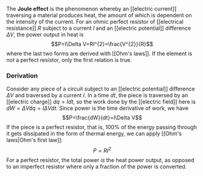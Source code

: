 The **Joule effect** is the phenomenon whereby an [[electric current]] traversing a material produces heat, the amount of which is dependent on the intensity of the current. For an ohmic perfect resistor of [[electrical resistance]] $R$ subject to a current $I$ and an [[electric potential]] difference $\Delta V$,  the power output in heat is
$$P=I\Delta V=RI^{2}=\frac{V^{2}}{R}$$
where the last two forms are derived with [[Ohm's laws]]. If the element is not a perfect resistor, only the first relation is true.
### Derivation
Consider any piece of a circuit subject to an [[electric potential]] difference $\Delta V$ and traversed by a current $I$. In a time $dt$, the piece is traversed by an [[electric charge]] $dq=Idt$, so the work done by the [[electric field]] here is $dW=\Delta Vdq=I\Delta Vdt$. Since power is the time derivative of work, we have
$$P=\frac{dW}{dt}=I\Delta V$$
If the piece is a perfect resistor, that is, 100% of the energy passing through it gets dissipated in the form of thermal energy, we can apply [[Ohm's laws|Ohm's first law]]:
$$P=RI^{2}$$
For a perfect resistor, the total power *is* the heat power output, as opposed to an imperfect resistor where only a fraction of the power is converted.